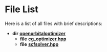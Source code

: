 
# File List

Here is a list of all files with brief descriptions:


* **dir** [**openorbitaloptimizer**](dir_3072c93c56dfbbd2cb4eee0809487533.md)     
    * **file** [**cg\_optimizer.hpp**](cg__optimizer_8hpp.md)     
    * **file** [**scfsolver.hpp**](scfsolver_8hpp.md)     


